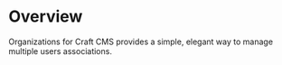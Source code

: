 # Overview

Organizations for Craft CMS provides a simple, elegant way to manage multiple users associations.

 

